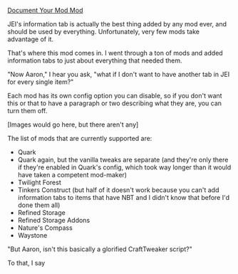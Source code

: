 [Document Your Mod Mod](https://www.curseforge.com/minecraft/mc-mods/document-your-mod-mod)
              
JEI's information tab is actually the best thing added by any mod ever, and should be used by everything. Unfortunately, very few mods take advantage of it.
              
That's where this mod comes in. I went through a ton of mods and added information tabs to just about everything that needed them.
              
"Now Aaron," I hear you ask, "what if I don't want to have another tab in JEI for every single item?"
              
Each mod has its own config option you can disable, so if you don't want this or that to have a paragraph or two describing what they are, you can turn them off.
              
[Images would go here, but there aren't any]
              
The list of mods that are currently supported are:
* Quark
* Quark again, but the vanilla tweaks are separate (and they're only there if they're enabled in Quark's config, which took way longer than it would have taken a competent mod-maker)
* Twilight Forest
* Tinkers Construct (but half of it doesn't work because you can't add information tabs to items that have NBT and I didn't know that before I'd done them all)
* Refined Storage
* Refined Storage Addons
* Nature's Compass
* Waystone

"But Aaron, isn't this basically a glorified CraftTweaker script?"

To that, I say

